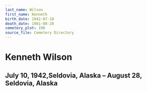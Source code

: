 ```yaml
---
last_name: Wilson
first_name: Kenneth
birth_date: 1942-07-10
death_date: 1961-08-28
cemetery_plot: 198
source_file: Cemetery Directory
---
```

# Kenneth Wilson

## July 10, 1942,Seldovia, Alaska – August 28, Seldovia, Alaska
